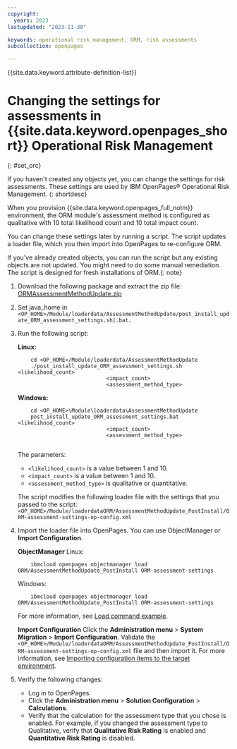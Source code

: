 ```yaml
---
copyright:
  years: 2023
lastupdated: "2023-11-30"

keywords: operational risk management, ORM, risk assessments
subcollection: openpages

---
```

{{site.data.keyword.attribute-definition-list}}

# Changing the settings for assessments in {{site.data.keyword.openpages_short}} Operational Risk Management
{: #set_orc}

If you haven't created any objects yet, you can change the settings for risk assessments. These settings are used by IBM OpenPages® Operational Risk Management.
{: shortdesc}

When you provision {{site.data.keyword.openpages_full_notm}} environment, the ORM module's assessment method is configured as qualitative with 10 total likelihood count and 10 total impact count.

You can change these settings later by running a script. The script updates a loader file, which you then import into OpenPages to re-configure ORM.

If you've already created objects, you can run the script but any existing objects are not updated. You might need to do some manual remediation. The script is designed for fresh installations of ORM.{: note}

1. Download the following package and extract the zip file: [ORMAssessmentMethodUpdate.zip](https://github.ibm.com/OpenPages/backlog/files/1248551/ORMAssessmentMethodUpdate.zip) 
2. Set java_home in `<OP_HOME>/Module/loaderdata/AssessmentMethodUpdate/post_install_update_ORM_assessment_settings.sh|.bat.`
3. Run the following script:

    **Linux:**
    ```console
        cd <OP_HOME>/Module/loaderdata/AssessmentMethodUpdate 
        ./post_install_update_ORM_assessment_settings.sh <likelihood_count>
                                <impact_count>
                                <assessment_method_type>                     
    ```

    **Windows:**
    ```console
        cd <OP_HOME>\Module\loaderdata\AssessmentMethodUpdate 
        post_install_update_ORM_assessment_settings.bat <likelihood_count>
                                <impact_count>
                                <assessment_method_type>
                                
    ```

    The parameters: 
    - `<likelihood_count>` is a value between 1 and 10.
    - `<impact_count>` is a value between 1 and 10.
    - `<assessment_method_type>` is qualitative or quantitative.

    The script modifies the following loader file with the settings that you passed to the script: `<OP_HOME>/Module/loaderdataORM/AssessmentMethodUpdate_PostInstall/ORM-assessment-settings-op-config.xml`

4. Import the loader file into OpenPages. You can use ObjectManager or **Import Configuration**.

    **ObjectManager**
    Linux: 
    ```console 
        ibmcloud openpages objectmanager load ORM/AssessmentMethodUpdate_PostInstall ORM-assessment-settings
    ```

    Windows:
    ```console
        ibmcloud openpages objectmanager load ORM/AssessmentMethodUpdate_PostInstall ORM-assessment-settings
    ```
    For more information, see [Load command example](https://www.ibm.com/docs/en/openpages/9.0.0?topic=commands-load-command-example).

    **Import Configuration**
    Click the **Administration menu** > **System Migration** > **Import Configuration**. Validate the `<OP_HOME>/Module/loaderdataORM/AssessmentMethodUpdate_PostInstall/ORM-assessment-settings-op-config.xml` file and then import it.
    For more information, see [Importing configuration items to the target environment](https://www.ibm.com/docs/en/openpages/9.0.0?topic=environments-importing-configuration-items-target-environment).

5. Verify the following changes:
   - Log in to OpenPages.
   - Click the **Administration menu** > **Solution Configuration** > **Calculations**.
   - Verify that the calculation for the assessment type that you chose is enabled.
    For example, if you changed the assessment type to Qualitative, verify that **Qualitative Risk Rating** is enabled and **Quantitative Risk Rating** is disabled.

<!--6. Update the deploy.properties files with the new values for ORM.
    - Open the `<op_installer>/src/deployment/<deployment_name>/deploy.properties` file in a text editor.
    - Update the following properties:

    ```text
        module_assessment_method =
        module_likelihood_count =
        module_impact_count =
    ```
--> 


